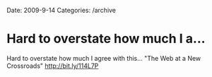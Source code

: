 Date: 2009-9-14
Categories: /archive

# Hard to overstate how much I a...

Hard to overstate how much I agree with this... "The Web at a New Crossroads"  <a href="http://bit.ly/114L7P" rel="nofollow">http://bit.ly/114L7P</a>
